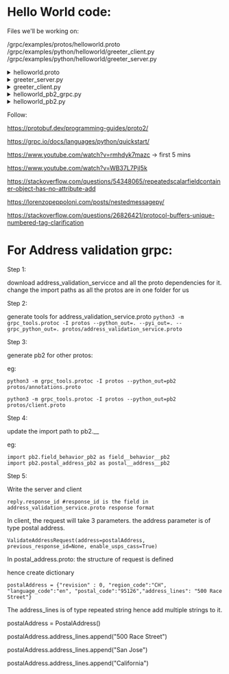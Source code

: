 # Hello World code:

Files we'll be working on:

/grpc/examples/protos/helloworld.proto
/grpc/examples/python/helloworld/greeter_client.py
/grpc/examples/python/helloworld/greeter_server.py

<details>

<summary> helloworld.proto </summary>

message HelloRequest{}:
    parameters which request will take
    
message HelloReply {}:
    parameters which response will send
    
        ```
        Numbers: 
        The numbered tags are used to match fields when serializing and deserializing the data.
        Obviously, if you change the numbering scheme, and apply this change to both serializer and deserializer, there is no issue.

        Consider though, if you saved data with the first numbering scheme, and loaded it with the second one, it would try to load one field into another, and deserialization would likely fail.

        Now, why is this useful? Let's say you need to add another field to your data, long after the schema is already in use,
        Because you explicitly give it a number, your deserializer is still able to load data serialized with the old numbering scheme, ignoring deserialization of non-existent data.
        ```
        
service Greeter{}:
    define the apis-> either Unary Calls, Client Side, Server Side or Multi-directional Streaming
    
</details>

<details>

<summary> greeter_server.py </summary>

Greeter(helloworld_pb2_grpc.GreeterServicer){}:
    implement methods from proto
    
def serve():
    setup server
    
    ```futures.ThreadPoolExecutor(max_workers=10) : max number of threads```
    
    ```helloworld_pb2_grpc.add_GreeterServicer_to_server(Greeter(), server) : add defined greeter service to server to direct request```
    
</details>

<details>

<summary> greeter_client.py </summary>

grpc.insecure_channel("localhost:50051"): connect

create request with necessary parameteres
get response and display

</details>


<details>

<summary> helloworld_pb2_grpc.py </summary>

will contain client stub
GreeterStub : defines how call is made to the server
 
</details>

<details>

<summary> helloworld_pb2.py </summary>

Stores all the requests and responses

</details>


Follow:

https://protobuf.dev/programming-guides/proto2/

https://grpc.io/docs/languages/python/quickstart/

https://www.youtube.com/watch?v=rmhdyk7mazc -> first 5 mins

https://www.youtube.com/watch?v=WB37L7PjI5k

https://stackoverflow.com/questions/54348065/repeatedscalarfieldcontainer-object-has-no-attribute-add

https://lorenzopeppoloni.com/posts/nestedmessagepy/

https://stackoverflow.com/questions/26826421/protocol-buffers-unique-numbered-tag-clarification


# For Address validation grpc:

Step 1:

download address_validation_servicce and all the proto dependencies for it.
change the import paths as all the protos are in one folder for us


Step 2:

generate tools for address_validation_service.proto
```python3 -m grpc_tools.protoc -I protos --python_out=. --pyi_out=. --grpc_python_out=. protos/address_validation_service.proto```


Step 3:

generate pb2 for other protos:

eg:

```python3 -m grpc_tools.protoc -I protos --python_out=pb2 protos/annotations.proto```


```python3 -m grpc_tools.protoc -I protos --python_out=pb2 protos/client.proto```


Step 4:

update the import path to pb2.__

eg:
```
import pb2.field_behavior_pb2 as field__behavior__pb2
import pb2.postal_address_pb2 as postal__address__pb2
```


Step 5:

Write the server and client

```
reply.response_id #response_id is the field in address_validation_service.proto response format
```

In client, the request will take 3 parameters. the address parameter is of type postal address.

```
ValidateAddressRequest(address=postalAddress, previous_response_id=None, enable_usps_cass=True)
```


In postal_address.proto: the structure of request is defined

hence create dictionary

```
postalAddress = {"revision" : 0, "region_code":"CH", "language_code":"en", "postal_code":"95126","address_lines": "500 Race Street"}
```

The address_lines is of type repeated string hence add multiple strings to it.

postalAddress = PostalAddress()

postalAddress.address_lines.append("500 Race Street")

postalAddress.address_lines.append("San Jose")

postalAddress.address_lines.append("California")
